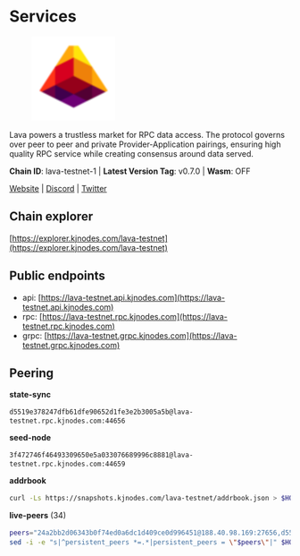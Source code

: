 # Services

<figure><img src="https://raw.githubusercontent.com/kj89/cosmos-images/main/logos/lava.png" width="150" alt=""><figcaption></figcaption></figure>

Lava powers a trustless market for RPC data access. The protocol  governs over peer to peer and private Provider-Application pairings,  ensuring high quality RPC service while creating consensus around data served.

**Chain ID**: lava-testnet-1 | **Latest Version Tag**: v0.7.0 | **Wasm**: OFF

[Website](https://lavanet.xyz) | [Discord](https://discord.com/invite/Tbk5NxTCdA) | [Twitter](https://twitter.com/lavanetxyz)




## Chain explorer
[https://explorer.kjnodes.com/lava-testnet](https://explorer.kjnodes.com/lava-testnet)

## Public endpoints

* api: [https://lava-testnet.api.kjnodes.com](https://lava-testnet.api.kjnodes.com)
* rpc: [https://lava-testnet.rpc.kjnodes.com](https://lava-testnet.rpc.kjnodes.com)
* grpc: [https://lava-testnet.grpc.kjnodes.com](https://lava-testnet.grpc.kjnodes.com)

## Peering

**state-sync**

```text
d5519e378247dfb61dfe90652d1fe3e2b3005a5b@lava-testnet.rpc.kjnodes.com:44656
```

**seed-node**

```text
3f472746f46493309650e5a033076689996c8881@lava-testnet.rpc.kjnodes.com:44659
```

**addrbook**
```bash
curl -Ls https://snapshots.kjnodes.com/lava-testnet/addrbook.json > $HOME/.lava/config/addrbook.json
```

**live-peers** (34)
```bash
peers="24a2bb2d06343b0f74ed0a6dc1d409ce0d996451@188.40.98.169:27656,d5519e378247dfb61dfe90652d1fe3e2b3005a5b@65.109.68.190:44656,4f97a7b7d386dc6cc4b4a7239cf76be3c507a1c8@173.212.243.149:26656,c44a02dba51e23ac06b006fb1285988c89051ce7@85.10.198.171:26556,6ba3b6ec03839afffa64c83e18ff80a681f4968d@65.108.194.40:21756,e593c7a9ca61f5616119d6beb5bd8ef5dd28d62d@34.246.190.1:26656,0c548b2704594c7929b713de4c6985b9d9f03b8a@194.163.184.46:27656,e06519a36d7c780af9ad2be69616a98445112c7a@80.79.5.171:29656,5a469a75fb05eddf2d79fb17063cc59e84d0821a@207.180.236.115:34656,a724b94c593241890022e204e0065d8baa67168c@116.202.227.117:44656,ef6e9620807e7e4614fd8e02722f8075ec277544@199.175.98.122:26656,5ab0449599aabcf90f664003c2ef1510ecd33b1b@65.21.203.204:11656,7adc61737172235479b405f61477a02be635fb21@62.171.188.69:26656,3a445bfdbe2d0c8ee82461633aa3af31bc2b4dc0@3.252.219.158:26656,5c2a752c9b1952dbed075c56c600c3a79b58c395@185.16.39.172:27066,3693ea5a8a9c0590440a7d6c9a98a022ce3b2455@65.109.92.79:20656,d6a116d2aed64bd2f383b894e38f2a62232e44b7@116.202.161.165:36656,fb2b9d41678f3d1c9c0bdef1a87f2037b6b0088a@146.19.24.252:26666,f9af0186eec9a88a5a657deb9a7deff34c05d99f@86.111.48.156:26656,60be50fae1525143ea9226eff17830c4a474af6c@154.53.39.80:26656,32d0eaa31ab8f9c2779ce9272b7a68f3d15a8e6e@213.239.207.175:40656,0a78dd75926983ba06de451480673487ffa1bcc1@199.175.98.106:26656,f762b211ee317e8cae9f8ca8cd17a1de1e87f0df@116.202.8.211:20656,bf7aef75c35725f89f31c12197100a1dd91b3174@146.190.47.103:26656,99327e5cf0f31ac3bb1ca8e39cc9f17c823b7ec1@109.236.88.8:26656,f6a3fcd1910ab808192c4c40a29fa0e85cd874cd@52.18.46.103:26656,eb7832932626c1c636d16e0beb49e0e4498fbd5e@65.108.231.124:20656,47385d0a7051109de5342e3b27890c4a4b9e0763@65.108.72.233:16656,8b774eabd1b4fbffdf9d14fba3d4a1690c69d0ad@65.109.24.227:30656,6b7bfa6f0297b231f40a9284d45282af93320315@65.109.116.50:28656,4fc42fdf634ef542094c7a44f22e031acea61162@91.77.165.172:27656,e711b6631c3e5bb2f6c389cbc5d422912b05316b@213.239.216.252:33256,14110234a060fc0d9568fb43a32c8b6b0f0f8cc2@65.108.240.151:26656,fdc3bd914360b1be8ee2e9f4a447223830527497@78.46.36.203:26656"
sed -i -e "s|^persistent_peers *=.*|persistent_peers = \"$peers\"|" $HOME/.lava/config/config.toml
```
